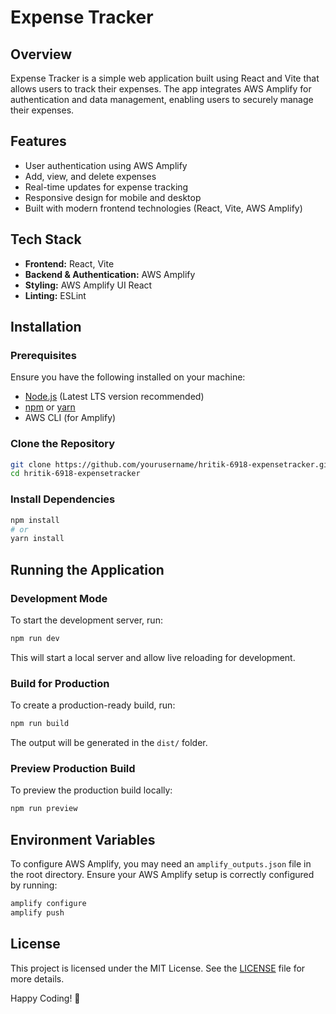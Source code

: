 # Expense Tracker

## Overview
Expense Tracker is a simple web application built using React and Vite that allows users to track their expenses. The app integrates AWS Amplify for authentication and data management, enabling users to securely manage their expenses.

## Features
- User authentication using AWS Amplify
- Add, view, and delete expenses
- Real-time updates for expense tracking
- Responsive design for mobile and desktop
- Built with modern frontend technologies (React, Vite, AWS Amplify)

## Tech Stack
- **Frontend:** React, Vite
- **Backend & Authentication:** AWS Amplify
- **Styling:** AWS Amplify UI React
- **Linting:** ESLint

## Installation

### Prerequisites
Ensure you have the following installed on your machine:
- [Node.js](https://nodejs.org/) (Latest LTS version recommended)
- [npm](https://www.npmjs.com/) or [yarn](https://yarnpkg.com/)
- AWS CLI (for Amplify)

### Clone the Repository
```sh
git clone https://github.com/yourusername/hritik-6918-expensetracker.git
cd hritik-6918-expensetracker
```

### Install Dependencies
```sh
npm install
# or
yarn install
```

## Running the Application
### Development Mode
To start the development server, run:
```sh
npm run dev
```
This will start a local server and allow live reloading for development.

### Build for Production
To create a production-ready build, run:
```sh
npm run build
```
The output will be generated in the `dist/` folder.

### Preview Production Build
To preview the production build locally:
```sh
npm run preview
```

## Environment Variables
To configure AWS Amplify, you may need an `amplify_outputs.json` file in the root directory. Ensure your AWS Amplify setup is correctly configured by running:
```sh
amplify configure
amplify push
```

## License
This project is licensed under the MIT License. See the [LICENSE](LICENSE) file for more details.

Happy Coding! 🚀


